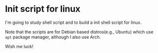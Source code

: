 # Init script for linux

I'm going to study shell script and to build a init shell script for linux.

Note that the scripts are for Debian based distros(e.g., Ubuntu) which use `apt` package manager, although I also use Arch.

Wish me luck!
